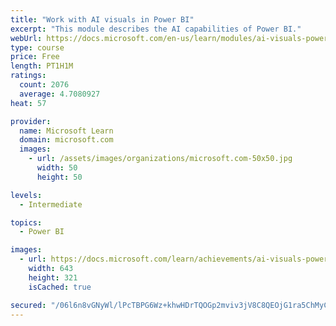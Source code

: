 ```yaml
---
title: "Work with AI visuals in Power BI"
excerpt: "This module describes the AI capabilities of Power BI."
webUrl: https://docs.microsoft.com/en-us/learn/modules/ai-visuals-power-bi/
type: course
price: Free
length: PT1H1M
ratings:
  count: 2076
  average: 4.7080927
heat: 57

provider:
  name: Microsoft Learn
  domain: microsoft.com
  images:
    - url: /assets/images/organizations/microsoft.com-50x50.jpg
      width: 50
      height: 50

levels:
  - Intermediate

topics:
  - Power BI

images:
  - url: https://docs.microsoft.com/learn/achievements/ai-visuals-power-bi-social.png
    width: 643
    height: 321
    isCached: true

secured: "/06l6n8vGNyWl/lPcTBPG6Wz+khwHDrTQOGp2mviv3jV8C8QEOjG1ra5ChMyC55gcio6Nz+a27CL7RHmxYYpIcRuM4Exow6HK4WGwMysuco96ZffwsiqoCR4L/uVm1hZeK+S9fhieI2aGk/qV/1yJcQYvILqv4+4vRG1+Ex3+QxIVzMVI9Bsl+60wT6pE3QLopy+f2mh07Q5XuBh54dVvx7f8fh9gDTqtSLUK5WsxBFIadGLQGr7zur7vma49J/7pgErD/s0FGKS9zY13t4VEyyqEEOk3t4BzpTAt9Nivpw4RwU/ZIn+VElF6w+I1w/HyEU04hnNPEUeDY8MJT/0xAuD+A7dfEc5h+W2/tDr96kAjV7fAbBjhLsJJi3UYRTgmGZ0vV/eVoTrrRDWCNYhzL+bmFCZFvox8/PjTBk62UQ=;SN6ncPTJKJzNDi/PxX8f2A=="
---
```


